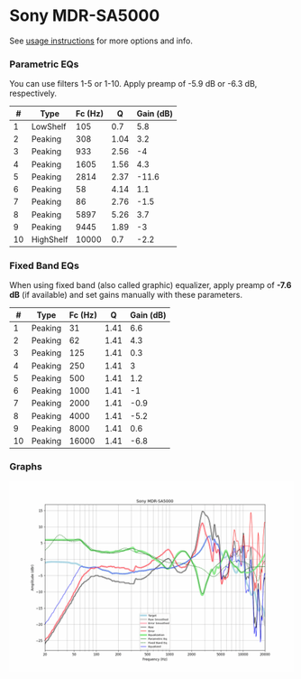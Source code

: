 # Sony MDR-SA5000
See [usage instructions](https://github.com/jaakkopasanen/AutoEq#usage) for more options and info.

### Parametric EQs
You can use filters 1-5 or 1-10. Apply preamp of -5.9 dB or -6.3 dB, respectively.

|   # | Type      |   Fc (Hz) |    Q |   Gain (dB) |
|-----|-----------|-----------|------|-------------|
|   1 | LowShelf  |       105 | 0.7  |         5.8 |
|   2 | Peaking   |       308 | 1.04 |         3.2 |
|   3 | Peaking   |       933 | 2.56 |        -4   |
|   4 | Peaking   |      1605 | 1.56 |         4.3 |
|   5 | Peaking   |      2814 | 2.37 |       -11.6 |
|   6 | Peaking   |        58 | 4.14 |         1.1 |
|   7 | Peaking   |        86 | 2.76 |        -1.5 |
|   8 | Peaking   |      5897 | 5.26 |         3.7 |
|   9 | Peaking   |      9445 | 1.89 |        -3   |
|  10 | HighShelf |     10000 | 0.7  |        -2.2 |

### Fixed Band EQs
When using fixed band (also called graphic) equalizer, apply preamp of **-7.6 dB** (if available) and set gains manually with these parameters.

|   # | Type    |   Fc (Hz) |    Q |   Gain (dB) |
|-----|---------|-----------|------|-------------|
|   1 | Peaking |        31 | 1.41 |         6.6 |
|   2 | Peaking |        62 | 1.41 |         4.3 |
|   3 | Peaking |       125 | 1.41 |         0.3 |
|   4 | Peaking |       250 | 1.41 |         3   |
|   5 | Peaking |       500 | 1.41 |         1.2 |
|   6 | Peaking |      1000 | 1.41 |        -1   |
|   7 | Peaking |      2000 | 1.41 |        -0.9 |
|   8 | Peaking |      4000 | 1.41 |        -5.2 |
|   9 | Peaking |      8000 | 1.41 |         0.6 |
|  10 | Peaking |     16000 | 1.41 |        -6.8 |

### Graphs
![](./Sony%20MDR-SA5000.png)
